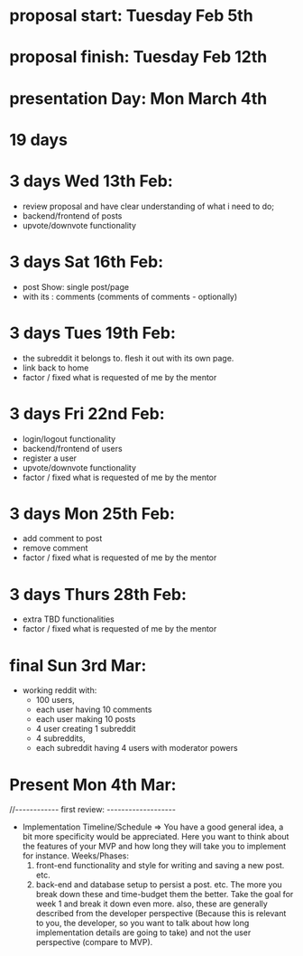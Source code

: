 # proposal start: Tuesday Feb 5th  
# proposal finish: Tuesday Feb 12th   
# presentation Day: Mon March 4th  
# 19 days


# 3 days      Wed 13th Feb:
  - review proposal and have clear understanding of what i need to do;
  - backend/frontend of posts
  - upvote/downvote functionality
# 3 days      Sat 16th Feb:
  - post Show: single post/page
  - with its : comments (comments of comments - optionally)
# 3 days      Tues 19th Feb:
  - the subreddit it belongs to. flesh it out with its own page.
  - link back to home
  - factor / fixed what is requested of me by the mentor
# 3 days      Fri 22nd Feb:
  - login/logout functionality
  - backend/frontend of users
  - register a user
  - upvote/downvote functionality
  - factor / fixed what is requested of me by the mentor
# 3 days      Mon 25th Feb:
  - add comment to post
  - remove comment
  - factor / fixed what is requested of me by the mentor
# 3 days      Thurs 28th Feb:
  - extra TBD functionalities
  - factor / fixed what is requested of me by the mentor

# final       Sun 3rd Mar:
  - working reddit with:
    - 100 users,
    - each user having 10 comments
    - each user making 10 posts
    - 4 user creating 1 subreddit
    - 4 subreddits,
    - each subreddit having 4 users with moderator powers

# Present     Mon 4th Mar:



//------------ first review: -------------------

* Implementation Timeline/Schedule => You have a good general idea, a bit more specificity would be appreciated. Here you want to think about the features of your MVP and how long they will take you to implement for instance.
  Weeks/Phases:
  1) front-end functionality and style for writing and saving a new post. etc.
  2) back-end and database setup to persist a post. etc.
The more you break down these and time-budget them the better. Take the goal for week 1 and break it down even more. also, these are generally described from the developer perspective (Because this is relevant to you, the developer, so you want to talk about how long implementation details are going to take) and not the user perspective (compare to MVP).
